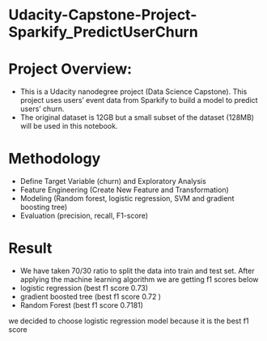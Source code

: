 # Udacity-Capstone-Project-Sparkify_PredictUserChurn
# Project Overview:
* This is a Udacity nanodegree project (Data Science Capstone). This project uses users’ event data from Sparkify to build a model to predict users’ churn.
* The original dataset is 12GB but a small subset of the dataset (128MB) will be used in this notebook.

# Methodology
* Define Target Variable (churn) and Exploratory Analysis
* Feature Engineering (Create New Feature and Transformation)
* Modeling (Random forest, logistic regression, SVM and gradient boosting tree)
* Evaluation (precision, recall, F1-score)


# Result

* We have taken 70/30 ratio to split the data into train and test set. After applying the machine learning algorithm we are getting f1 scores below
* logistic regression (best f1 score 0.73)
* gradient boosted tree (best f1 score 0.72 )
* Random Forest (best f1 score 0.7181)

we decided to choose logistic regression model because it is the best f1 score
